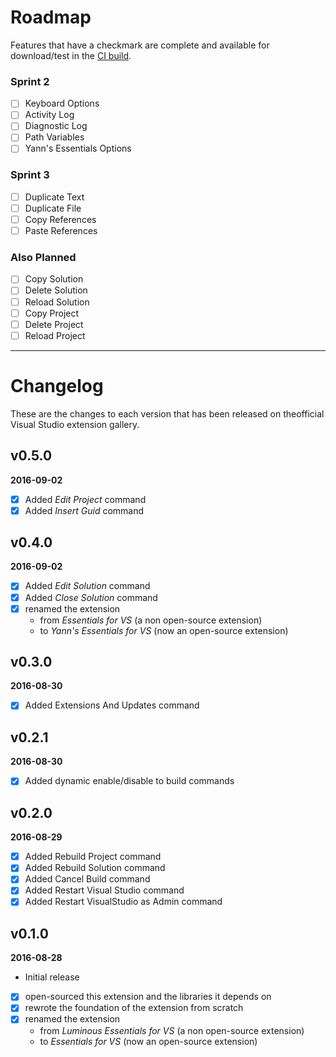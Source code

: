 # Roadmap
Features that have a checkmark are complete and available for
download/test in the
[CI build](http://vsixgallery.com/extension/049c7ac5-ba44-4a72-b4ee-7be7fb1b0edd/).

### Sprint 2
- [ ] Keyboard Options
- [ ] Activity Log
- [ ] Diagnostic Log
- [ ] Path Variables
- [ ] Yann's Essentials Options

### Sprint 3
- [ ] Duplicate Text
- [ ] Duplicate File
- [ ] Copy References
- [ ] Paste References

### Also Planned
- [ ] Copy Solution
- [ ] Delete Solution
- [ ] Reload Solution
- [ ] Copy Project
- [ ] Delete Project
- [ ] Reload Project

---

# Changelog

These are the changes to each version that has been released
on theofficial Visual Studio extension gallery.

## v0.5.0

**2016-09-02**
- [x] Added *Edit Project* command
- [x] Added *Insert Guid* command

## v0.4.0

**2016-09-02**
- [x] Added *Edit Solution* command
- [x] Added *Close Solution* command
- [x] renamed the extension
  - from *Essentials for VS* (a non open-source extension)
  - to *Yann's Essentials for VS* (now an open-source extension)

## v0.3.0

**2016-08-30**
- [x] Added Extensions And Updates command

## v0.2.1

**2016-08-30**
- [x] Added dynamic enable/disable to build commands

## v0.2.0

**2016-08-29**
- [x] Added Rebuild Project command
- [x] Added Rebuild Solution command
- [x] Added Cancel Build command
- [x] Added Restart Visual Studio command
- [x] Added Restart VisualStudio as Admin command

## v0.1.0

**2016-08-28**
- Initial release
- [x] open-sourced this extension and the libraries it depends on
- [x] rewrote the foundation of the extension from scratch
- [x] renamed the extension
  - from *Luminous Essentials for VS* (a non open-source extension)
  - to *Essentials for VS* (now an open-source extension)
